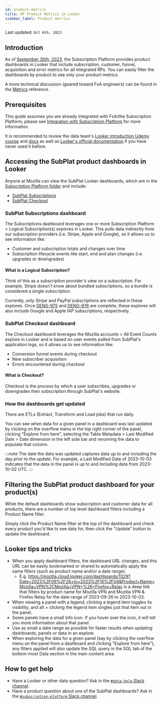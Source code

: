 ```yaml
---
id: product-metrics
title: RP Product Metrics in Looker
sidebar_label: Product metrics
---
```


Last updated: `Oct 6th, 2023`

## Introduction

As of [September 30th, 2023](https://mozilla-hub.atlassian.net/browse/FXA-6927), the Subscription Platform provides product dashboards in Looker that include subscription, customer, funnel, acquisition and error metrics for all integrated RPs. You can easily filter the dashboards by product to see only your product metrics.

A more technical discussion (geared toward FxA engineers) can be found in the [Metrics](/ecosystem-platform/reference/metrics) reference.

## Prerequisites

This guide assumes you are already integrated with FxA/the Subscription Platform; please see [Integration with Subscription Platform](/ecosystem-platform/relying-parties/tutorials/integration-with-subscription-platform) for more information.

It is recommended to review the data team's [Looker introduction Udemy course](https://mozilla.udemy.com/course/mozilla-looker-getting-started/learn/lecture/34914774#overview) and [docs](https://mozilla-hub.atlassian.net/wiki/spaces/DATA/pages/6849492/Looker+Training+Resources) as well as [Looker's official documentation](https://cloud.google.com/looker/docs/intro) if you have never used it before.

## Accessing the SubPlat product dashboards in Looker

Anyone at Mozilla can view the SubPlat Looker dashboards, which are in the [Subscription Platform folder](https://mozilla.cloud.looker.com/folders/1355) and include:
* [SubPlat Subscriptions](https://mozilla.cloud.looker.com/dashboards/1329)
* [SubPlat Checkout](https://mozilla.cloud.looker.com/dashboards/1371)

### SubPlat Subscriptions dashboard

The Subscriptions dashboard leverages one or more Subscription Platform > Logical Subscription(s) explores in Looker. This pulls data indirectly from our subscription providers (i.e. Stripe, Apple and Google), so it allows us to see information like:
 * Customer and subscription totals and changes over time
 * Subscription lifecycle events like start, end and plan changes (i.e. upgrades or downgrades)

#### What is a Logical Subscription?

Think of this as a subscription provider's view on a subscription. For example, Stripe doesn't know about bundled subscriptions, so a bundle is considered a single subscription.

Currently, only Stripe and PayPal subscriptions are reflected in these explores. Once [DENG-975](https://mozilla-hub.atlassian.net/browse/DENG-975) and [DENG-976](https://mozilla-hub.atlassian.net/browse/DENG-976) are complete, these explores will also include Google and Apple IAP subscriptions, respectively.

### SubPlat Checkout dashboard

The Checkout dashboard leverages the Mozilla accounts > All Event Counts explore in Looker and is based on user events pulled from SubPlat's application logs, so it allows us to see information like:
* Conversion funnel events during checkout
* New subscriber acquisition
* Errors encountered during checkout

#### What is Checkout?

Checkout is the process by which a user subscribes, upgrades or downgrades their subscription through SubPlat's website.

### How the dashboards get updated

There are ETLs (Extract, Transform and Load jobs) that run daily. 

You can see when data for a given panel in a dashboard was last updated by clicking on the overflow menu in the top right corner of the panel, clicking "Explore from here", selecting the Table Metadata > Last Modified Date > Date dimension in the left side bar and rerunning the data to populate that column.

:::note
The date the data was updated captures data up to and including the day prior to the update. For example, a Last Modified Date of 2023-10-03 indicates that the data in the panel is up to and including data from 2023-10-02 UTC.
:::

## Filtering the SubPlat product dashboard for your product(s)

While the default dashboards show subscription and customer data for all products, there are a number of top level dashboard filters including a Product Name filter.

Simply click the Product Name filter at the top of the dashboard and check every product you'd like to see data for, then click the "Update" button to update the dashboard.

## Looker tips and tricks
* When you apply dashboard filters, the dashboard URL changes, and this URL can be easily bookmarked or shared to automatically apply the same filters (such as product name and/or a date range).
  * E.g. https://mozilla.cloud.looker.com/dashboards/1329?Date=2023%2F09%2F26+to+2023%2F10%2F04&Product+Name=Mozilla+VPN%2CMozilla+VPN+%26+Firefox+Relay is a deep link that filters by product name for Mozilla VPN and Mozilla VPN & Firefox Relay for the date range of 2023-09-26 to 2023-10-03.
* When viewing a panel with a legend, clicking a legend item toggles its visibility, and alt + clicking the legend item singles just that item out in the panel.
* Some panels have a small Info icon. If you hover over the icon, it will tell you more information about that panel.
* Use as small a date range as possible for faster results when updating dashboards, panels or data in an explore.
* When exploring the data for a given panel (say by clicking the overflow menu on the panel from a dashboard and clicking "Explore from here"), any filters applied will also update the SQL query in the SQL tab of the bottom-most Data section in the main content area.

## How to get help

* Have a Looker or other data question? Ask in the [`#data-help` Slack channel](https://app.slack.com/client/T027LFU12/C4D5ZA91B).
* Have a product question about one of the SubPlat dashboards? Ask in the [`#subscription-platform` Slack channel](https://app.slack.com/client/T027LFU12/CG0AJ6E77).

